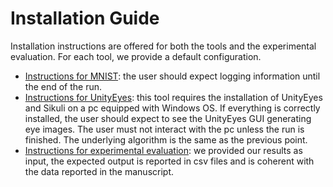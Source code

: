 # Installation Guide

Installation instructions are offered for both the tools and the experimental evaluation.
For each tool, we provide a default configuration.
* [Instructions for MNIST](/DeepMetis-MNIST/README.md): the user should expect logging information until the end of the run.
* [Instructions for UnityEyes](/DeepMetis-UE/readme.md): this tool requires the installation of UnityEyes and Sikuli on a pc equipped with Windows OS. If everything is correctly installed, the user should expect to see the UnityEyes GUI generating eye images. The user must not interact with the pc unless the run is finished. The underlying algorithm is the same as the previous point.
* [Instructions for experimental evaluation](/experiments/readme.md): we provided our results as input, the expected output is reported in csv files and is coherent with the data reported in the manuscript.
